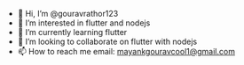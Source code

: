 - 👋 Hi, I’m @gouravrathor123
- 👀 I’m interested in flutter and nodejs
- 🌱 I’m currently learning flutter 
- 💞️ I’m looking to collaborate on flutter with nodejs
- 📫 How to reach me email: mayankgouravcool1@gmail.com

<!---
gouravrathor123/gouravrathor123 is a ✨ special ✨ repository because its `README.md` (this file) appears on your GitHub profile.
You can click the Preview link to take a look at your changes.
--->
